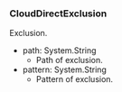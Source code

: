 ### CloudDirectExclusion
Exclusion.

- path: System.String
  - Path of exclusion.
- pattern: System.String
  - Pattern of exclusion.
